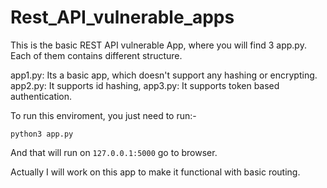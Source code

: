 # Rest_API_vulnerable_apps

This is the basic REST API vulnerable App, where you will find 3 app.py. Each of them contains different structure.

app1.py: Its a basic app, which doesn't support any hashing or encrypting.
app2.py: It supports id hashing,
app3.py: It supports token based authentication.

To run this enviroment, you just need to run:-

`python3 app.py`

And that will run on `127.0.0.1:5000` go to browser.

Actually I will work on this app to make it functional with basic routing.
